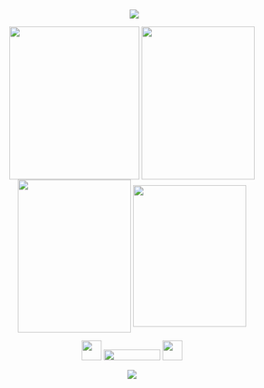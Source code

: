 <div align="center"> ‎  ‎ 
<img align="center" src="https://i.imgur.com/V4wSBNp.gif">

<p align="center"> 

 [<img align="center" src="https://i.imgur.com/0nFVsHH.png" width="230" height="270">](https://rentry.co/kyojuro-rengoku) [<img align="center" src="https://i.imgur.com/mNvCqTi.png" width="200" height="270">](https://kyostro.atabook.org/) [<img align="center" src="https://i.imgur.com/N2DxpqI.png" width="200" height="270">](https://kyojurodraws.straw.page/) [<img align="center" src="https://i.imgur.com/Yc1EpZg.jpeg" width="200" height="250">](https://pronouns.cc/@kyojuro)

‎‎<img src="https://64.media.tumblr.com/08f1157e4fb62352185b36afec10b822/67f379b253a55304-79/s75x75_c1/2dd301de7828b4fb0d8607ba40db757cc46bd729.gifv" width="35" height="35" /> <img src="https://komarev.com/ghpvc/?username=kyostro&label=>ᴗ<&color=be2820" width="100" height="19"/> <img src="https://64.media.tumblr.com/581809eba389f8d2ccce2c57b2eb9b8a/67f379b253a55304-15/s75x75_c1/f4206f7a9cad6744daa64d2f7c4a7afb3c4970be.gifv" width="35" height="35" />

<img align="center" src="https://i.imgur.com/j0an2Co.png">
